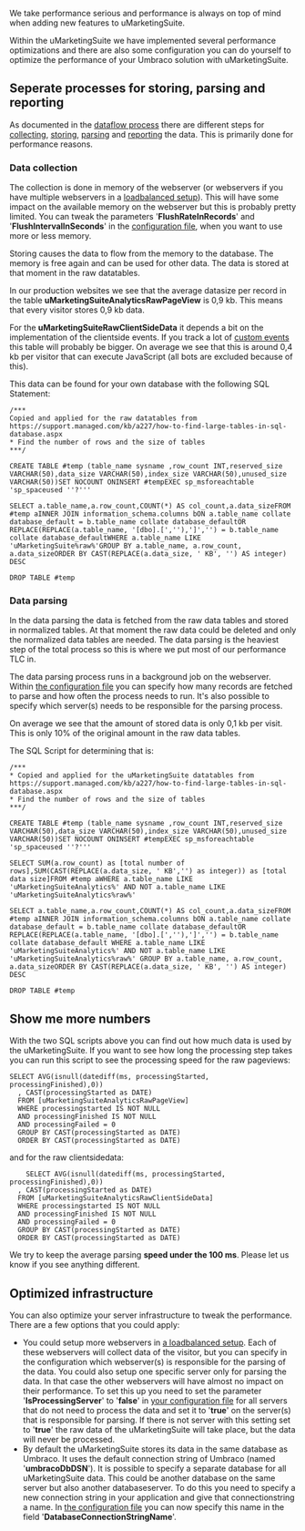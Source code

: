 We take performance serious and performance is always on top of mind when adding new features to uMarketingSuite.

Within the uMarketingSuite we have implemented several performance optimizations and there are also some configuration you can do yourself to optimize the performance of your Umbraco solution with uMarketingSuite.

## Seperate processes for storing, parsing and reporting

As documented in the [dataflow process](/the-umarketingsuite-broad-overview/dataflow-pipeline/) there are different steps for [collecting](/the-umarketingsuite-broad-overview/dataflow-pipeline/data-collection/), [storing](/the-umarketingsuite-broad-overview/dataflow-pipeline/data-storage/), [parsing](/the-umarketingsuite-broad-overview/dataflow-pipeline/data-parsing/) and [reporting](/the-umarketingsuite-broad-overview/dataflow-pipeline/reporting/) the data. This is primarily done for performance reasons.

### Data collection

The collection is done in memory of the webserver (or webservers if you have multiple webservers in a [loadbalanced setup](https://our.umbraco.com/Documentation/Getting-Started/Setup/Server-Setup/Load-Balancing/)). This will have some impact on the available memory on the webserver but this is probably pretty limited. You can tweak the parameters '**FlushRateInRecords**' and '**FlushIntervalInSeconds**' in the [configuration file](/installing-umarketingsuite/configuration-options-1-x/), when you want to use more or less memory.

Storing causes the data to flow from the memory to the database. The memory is free again and can be used for other data. The data is stored at that moment in the raw datatables.

In our production websites we see that the average datasize per record in the table **uMarketingSuiteAnalyticsRawPageView** is 0,9 kb. This means that every visitor stores 0,9 kb data.

For the **uMarketingSuiteRawClientSideData** it depends a bit on the implementation of the clientside events. If you track a lot of [custom events](/the-umarketingsuite-broad-overview/dataflow-pipeline/data-collection/) this table will probably be bigger. On average we see that this is around 0,4 kb per visitor that can execute JavaScript (all bots are excluded because of this).

This data can be found for your own database with the following SQL Statement:

    /***
    Copied and applied for the raw datatables from https://support.managed.com/kb/a227/how-to-find-large-tables-in-sql-database.aspx
    * Find the number of rows and the size of tables
    ***/
    
    CREATE TABLE #temp (table_name sysname ,row_count INT,reserved_size VARCHAR(50),data_size VARCHAR(50),index_size VARCHAR(50),unused_size VARCHAR(50))SET NOCOUNT ONINSERT #tempEXEC sp_msforeachtable 'sp_spaceused ''?'''

    SELECT a.table_name,a.row_count,COUNT(*) AS col_count,a.data_sizeFROM #temp aINNER JOIN information_schema.columns bON a.table_name collate database_default = b.table_name collate database_defaultOR REPLACE(REPLACE(a.table_name, '[dbo].[',''),']','') = b.table_name collate database_defaultWHERE a.table_name LIKE 'uMarketingSuite%raw%'GROUP BY a.table_name, a.row_count, a.data_sizeORDER BY CAST(REPLACE(a.data_size, ' KB', '') AS integer) DESC

    DROP TABLE #temp

### Data parsing

In the data parsing the data is fetched from the raw data tables and stored in normalized tables. At that moment the raw data could be deleted and only the normalized data tables are needed. The data parsing is the heaviest step of the total process so this is where we put most of our performance TLC in.

The data parsing process runs in a background job on the webserver. Within [the configuration file](/installing-umarketingsuite/configuration-options-1-x/) you can specify how many records are fetched to parse and how often the process needs to run. It's also possible to specify which server(s) needs to be responsible for the parsing process.

On average we see that the amount of stored data is only 0,1 kb per visit. This is only 10% of the original amount in the raw data tables.

The SQL Script for determining that is:

    /***
    * Copied and applied for the uMarketingSuite datatables from https://support.managed.com/kb/a227/how-to-find-large-tables-in-sql-database.aspx
    * Find the number of rows and the size of tables
    ***/
    
    CREATE TABLE #temp (table_name sysname ,row_count INT,reserved_size VARCHAR(50),data_size VARCHAR(50),index_size VARCHAR(50),unused_size VARCHAR(50))SET NOCOUNT ONINSERT #tempEXEC sp_msforeachtable 'sp_spaceused ''?'''

    SELECT SUM(a.row_count) as [total number of rows],SUM(CAST(REPLACE(a.data_size, ' KB','') as integer)) as [total data size]FROM #temp aWHERE a.table_name LIKE 'uMarketingSuiteAnalytics%' AND NOT a.table_name LIKE 'uMarketingSuiteAnalytics%raw%'

    SELECT a.table_name,a.row_count,COUNT(*) AS col_count,a.data_sizeFROM #temp aINNER JOIN information_schema.columns bON a.table_name collate database_default = b.table_name collate database_defaultOR REPLACE(REPLACE(a.table_name, '[dbo].[',''),']','') = b.table_name collate database_default WHERE a.table_name LIKE 'uMarketingSuiteAnalytics%' AND NOT a.table_name LIKE 'uMarketingSuiteAnalytics%raw%' GROUP BY a.table_name, a.row_count, a.data_sizeORDER BY CAST(REPLACE(a.data_size, ' KB', '') AS integer) DESC

    DROP TABLE #temp

## Show me more numbers

With the two SQL scripts above you can find out how much data is used by the uMarketingSuite. If you want to see how long the processing step takes you can run this script to see the processing speed for the raw pageviews:

    SELECT AVG(isnull(datediff(ms, processingStarted, processingFinished),0))
      , CAST(processingStarted as DATE)
      FROM [uMarketingSuiteAnalyticsRawPageView]
      WHERE processingstarted IS NOT NULL
      AND processingFinished IS NOT NULL
      AND processingFailed = 0
      GROUP BY CAST(processingStarted as DATE)
      ORDER BY CAST(processingStarted as DATE)

and for the raw clientsidedata:

        SELECT AVG(isnull(datediff(ms, processingStarted, processingFinished),0))
      , CAST(processingStarted as DATE)
      FROM [uMarketingSuiteAnalyticsRawClientSideData]
      WHERE processingstarted IS NOT NULL
      AND processingFinished IS NOT NULL
      AND processingFailed = 0
      GROUP BY CAST(processingStarted as DATE)
      ORDER BY CAST(processingStarted as DATE)

We try to keep the average parsing **speed under the 100 ms**. Please let us know if you see anything different.

## Optimized infrastructure

You can also optimize your server infrastructure to tweak the performance. There are a few options that you could apply:

- You could setup more webservers in [a loadbalanced setup](https://our.umbraco.com/Documentation/Getting-Started/Setup/Server-Setup/Load-Balancing/). Each of these webservers will collect data of the visitor, but you can specify in the configuration which webserver(s) is responsible for the parsing of the data. You could also setup one specific server only for parsing the data. In that case the other webservers will have almost no impact on their performance. To set this up you need to set the parameter '**IsProcessingServer**' to '**false**' in [your configuration file](/installing-umarketingsuite/settings-section/the-configuration-file/) for all servers that do not need to process the data and set it to '**true**' on the server(s) that is responsible for parsing. If there is not server with this setting set to '**true**' the raw data of the uMarketingSuite will take place, but the data will never be processed.
- By default the uMarketingSuite stores its data in the same database as Umbraco. It uses the default connection string of Umbraco (named '**umbracoDbDSN**'). It is possible to specify a separate database for all uMarketingSuite data. This could be another database on the same server but also another databaseserver. To do this you need to specify a new connection string in your application and give that connectionstring a name. In [the configuration file](/installing-umarketingsuite/configuration-options-1-x/) you can now specify this name in the field '**DatabaseConnectionStringName**'.